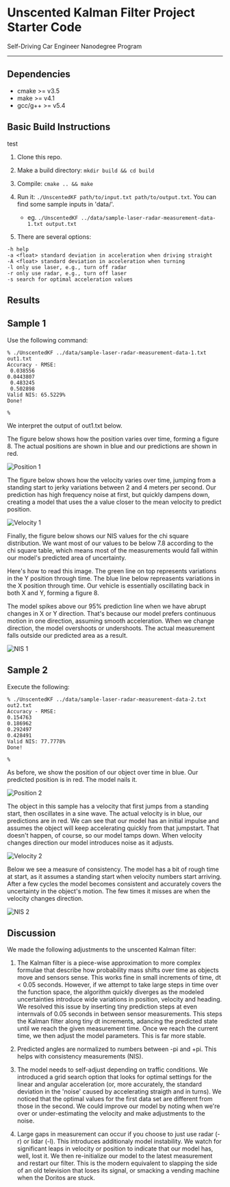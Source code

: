 # Unscented Kalman Filter Project Starter Code
Self-Driving Car Engineer Nanodegree Program

---

## Dependencies

* cmake >= v3.5
* make >= v4.1
* gcc/g++ >= v5.4

## Basic Build Instructions

test

1. Clone this repo.
2. Make a build directory: `mkdir build && cd build`
3. Compile: `cmake .. && make`
4. Run it: `./UnscentedKF path/to/input.txt path/to/output.txt`. You can find
   some sample inputs in 'data/'.
    - eg. `./UnscentedKF ../data/sample-laser-radar-measurement-data-1.txt output.txt`

5. There are several options:
```
-h help
-a <float> standard deviation in acceleration when driving straight
-A <float> standard deviation in acceleration when turning
-l only use laser, e.g., turn off radar
-r only use radar, e.g., turn off laser
-s search for optimal acceleration values
```

## Results

## Sample 1

Use the following command:

```
% ./UnscentedKF ../data/sample-laser-radar-measurement-data-1.txt out1.txt
Accuracy - RMSE:
 0.038556
0.0443807
 0.483245
 0.502898
Valid NIS: 65.5229%
Done!

%
```
We interpret the output of out1.txt below.

The figure below shows how the position varies over time, forming
a figure 8.  The actual positions are shown in blue and our predictions
are shown in red.

![Position 1](images/position_1.png?raw=true "Predicting Position 1")

The figure below shows how the velocity varies over time, jumping
from a standing start to jerky variations between 2 and 4 meters
per second. Our prediction has high frequency noise at first, but quickly
dampens down, creating a model that uses the a value closer to the
mean velocity to predict position.

![Velocity 1](images/velocity_1.png?raw=true "Predicting Velocity 1")

Finally, the figure below shows our NIS values for the chi square distribution.
We want most of our values to be below 7.8 according to the chi square table, 
which means most of the measurements would fall within our model's predicted area
of uncertainty.

Here's how to read this image.  The green line on top represents variations in
the Y position through time.  The blue line below repreasents variations in the X
position through time.  Our vehicle is essentially oscillating back in both X and Y,
forming a figure 8.

The model spikes above our 95% prediction line when we have abrupt changes in 
X or Y direction.  That's because our model prefers continuous motion in one 
direction, assuming smooth acceleration.  When we change direction, the model
overshoots or undershoots.  The actual measurement falls outside our predicted
area as a result.

![NIS 1](images/nis_1.png?raw=true "NIS Consistency 1")

## Sample 2

Execute the following:

```
% ./UnscentedKF ../data/sample-laser-radar-measurement-data-2.txt out2.txt
Accuracy - RMSE:
0.154763
0.186962
0.292497
0.428491
Valid NIS: 77.7778% 
Done!

%
```

As before, we show the position of our object over time in blue.  Our
predicted position is in red.  The model nails it.

![Position 2](images/position_2.png?raw=true "Predicting Position 1")

The object in this sample has a velocity that first jumps from a standing start,
then oscillates in a sine wave. The actual velocity is in blue, our predictions
are in red.  We can see that our model has an initial impulse and assumes the
object will keep accelerating quickly from that jumpstart. That doesn't happen,
of course, so our model tamps down.  When velocity changes direction our model
introduces noise as it adjusts.

![Velocity 2](images/velocity_2.png?raw=true "Predicting Velocity 1")

Below we see a measure of consistency.  The model has a bit of rough time at
start, as it assumes a standing start when velocity numbers start arriving.  After
a few cycles the model becomes consistent and accurately covers the uncertainty
in the object's motion.  The few times it misses are when the velocity changes
direction.

![NIS 2](images/nis_2.png?raw=true "NIS Consistency 1")

## Discussion

We made the following adjustments to the unscented Kalman filter:

1. The Kalman filter is a piece-wise approximation to more complex formulae that
describe how probability mass shifts over time as objects move and sensors sense.
This works fine in small increments of time, dt < 0.05 seconds.  However, if we attempt
to take large steps in time over the function space, the algorithm quickly diverges
as the modeled uncertainties introduce wide variations in position, velocity and
heading. We resolved this issue by inserting tiny prediction steps at even internvals of 0.05
seconds in between sensor measurements.  This steps the Kalman filter along tiny dt
increments, adancing the predicted state until we reach the given measurement time.  Once
we reach the current time, we then adjust the model parameters.  This is far more stable.

2. Predicted angles are normalized to numbers between -pi and +pi.  This helps with
consistency measurements (NIS).

3. The model needs to self-adjust depending on traffic conditions.  We introduced a grid
search option that looks for optimal settings for the linear and angular acceleration (or,
more accurately, the standard deviation in the 'noise' caused by accelerating straigth and
in turns).  We noticed that the optimal values for the first data set are different from
those in the second.  We could improve our model by noting when we're over or under-estimating
the velocity and make adjustments to the noise.

4. Large gaps in measurement can occur if you choose to just use radar (-r) or lidar (-l).  This
introduces additionaly model instability.  We watch for significant leaps in velocity or position
to indicate that our model has, well, lost it. We then re-initialize our model to the latest
measurement and restart our filter.  This is the modern equivalent to slapping the side of an
old television that loses its signal, or smacking a vending machine when the Doritos are stuck.



